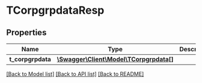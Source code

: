 # TCorpgrpdataResp

## Properties
Name | Type | Description | Notes
------------ | ------------- | ------------- | -------------
**t_corpgrpdata** | [**\Swagger\Client\Model\TCorpgrpdata[]**](TCorpgrpdata.md) |  | [optional] 

[[Back to Model list]](../README.md#documentation-for-models) [[Back to API list]](../README.md#documentation-for-api-endpoints) [[Back to README]](../README.md)


